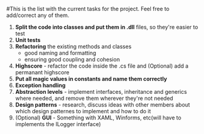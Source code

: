 #This is the list with the current tasks for the project.
Feel free to add/correct any of them.

1. **Split the code into classes and put them in .dll** files, so they're easier to test
2. **Unit tests**
3. **Refactoring** the existing methods and classes
	- good naming and formatting
	- ensuring good coupling and cohesion
4. **Highscore** - refactor the code inside the .cs file and (Optional) add a permanant highscore
5. **Put all magic values in constants and name them correctly**
6. **Exception handling**
7. **Abstraction levels** - implement interfaces, inheritance and generics where needed, and remove them wherever they're not needed
8. **Design patterns** - research, discuss ideas with other members about which design patternes to implement and how to do it
9. (Optional) **GUI** - Something with XAML, Winforms, etc(will have to implements the ILogger interface)
